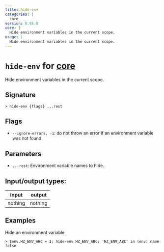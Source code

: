 ```yaml
---
title: hide-env
categories: |
  core
version: 0.95.0
core: |
  Hide environment variables in the current scope.
usage: |
  Hide environment variables in the current scope.
---
```

<!-- This file is automatically generated. Please edit the command in https://github.com/nushell/nushell instead. -->

# `hide-env` for [core](/commands/categories/core.md)

<div class='command-title'>Hide environment variables in the current scope.</div>

## Signature

```> hide-env {flags} ...rest```

## Flags

 -  `--ignore-errors, -i`: do not throw an error if an environment variable was not found

## Parameters

 -  `...rest`: Environment variable names to hide.


## Input/output types:

| input   | output  |
| ------- | ------- |
| nothing | nothing |

## Examples

Hide an environment variable
```nu
> $env.HZ_ENV_ABC = 1; hide-env HZ_ENV_ABC; 'HZ_ENV_ABC' in (env).name
false
```
